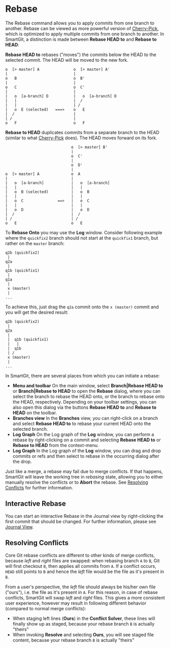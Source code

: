# Rebase

The Rebase command allows you to apply commits from one branch to
another. Rebase can be viewed as more powerful version of
[Cherry-Pick](#Rebase-cherry-pick), which is optimized to apply multiple
commits from one branch to another. In SmartGit, a distinction is made
between **Rebase HEAD to** and **Rebase to HEAD**:

**Rebase HEAD to** rebases ("moves") the commits below the HEAD to the
selected commit. The HEAD will be moved to the new fork.



``` text
o  [> master] A               o  [> master] A'
|                             |
o   B                         o  B'
|                             |
o   C                         o  C'
|                             |
|   o  [a-branch] D           |   o  [a-branch] D
|   |                         |  /
|   |                         | /
|   o  E (selected)   ===>    o   E
|  /                          |
| /                           |
o   F                         o   F
```



**Rebase to HEAD** duplicates commits from a separate branch to the HEAD
(similar to what [Cherry-Pick](#Rebase-cherry-pick) does). The HEAD
moves forward on its fork.



``` text
                             o  [> master] B'
                             |
                             o  C'
                             |
                             o  D'
                             |
o  [> master] A              o  A
|                            |
|   o  [a-branch]            |   o  [a-branch]
|   |                        |   |
|   o  B (selected)          |   o  B
|   |                        |   |
|   o  C               ==>   |   o  C
|   |                        |   |
|   o  D                     |   o  D
|  /                         |  /
| /                          | /
o   E                        o   E
```



To **Rebase Onto** you may use the **Log** window. Consider following
example where the `quickfix2` branch should not start at the `quickfix1`
branch, but rather on the `master` branch:



``` text
q2b (quickfix2)
 |
q2a
 |
q1b (quickfix1)
 |
q1a
 |
 x (master)
 |
...
```



To achieve this, just drag the `q2a` commit onto the `x (master)` commit
and you will get the desired result:



``` text
q2b (quickfix2)
 |
q2a
 |
 |  q1b (quickfix1)
 |   |
 |  q1b
 | /
 x (master)
 |
...
```



In SmartGit, there are several places from which you can initiate a
rebase:

-   **Menu and toolbar** On the main window, select **Branch\|Rebase
    HEAD to** or **Branch\|Rebase to HEAD** to open the **Rebase**
    dialog, where you can select the branch to rebase the HEAD onto, or
    the branch to rebase onto the HEAD, respectively. Depending on your
    toolbar settings, you can also open this dialog via the buttons
    **Rebase HEAD to** and **Rebase to HEAD** on the toolbar.
-   **Branches view** In the **Branches** view, you can right-click on a
    branch and select **Rebase HEAD to** to rebase your current HEAD
    onto the selected branch.
-   **Log Graph** On the Log graph of the **Log** window, you can
    perform a rebase by right-clicking on a commit and selecting
    **Rebase HEAD to** or **Rebase to HEAD** from the context-menu.
-   **Log Graph** In the Log graph of the **Log** window, you can drag
    and drop commits or refs and then select to rebase in the occurring
    dialog after the drop.

Just like a merge, a rebase may fail due to merge conflicts. If that
happens, SmartGit will leave the working tree in *rebasing* state,
allowing you to either manually resolve the conflicts or to **Abort**
the rebase. See [Resolving Conflicts](#Rebase-resolve-conflicts) for
further information.

## Interactive Rebase

You can start an interactive Rebase in the Journal view by
right-clicking the first commit that should be changed. For further
information, please see [Journal View](Journal-View.md).

## Resolving Conflicts

Core Git rebase conflicts are different to other kinds of merge
conflicts, because *left* and *right* files are swapped: when rebasing
branch `A` to `B`, Git will first checkout `B`, then applies all commits
from `A`. If a conflict occurs, `HEAD` still points to `B` and hence the
*left* file would be the file as it's present in `B`.

From a user's perspective, the *left* file should always be his/her own
file ("ours"), i.e. the file as it's present in `A`. For this reason, in
case of rebase conflicts, SmartGit will swap *left* and *right* files.
This gives a more consistent user experience, however may result in
following different behavior (compared to normal merge conflicts):

-   When staging left lines (**Ours**) in the **Conflict Solver**, these
    lines will finally show up as staged, because your rebase branch `B`
    is actually "theirs"
-   When invoking **Resolve** and selecting **Ours**, you will see
    staged file content, because your rebase branch `B` is actually
    "theirs"  
      
